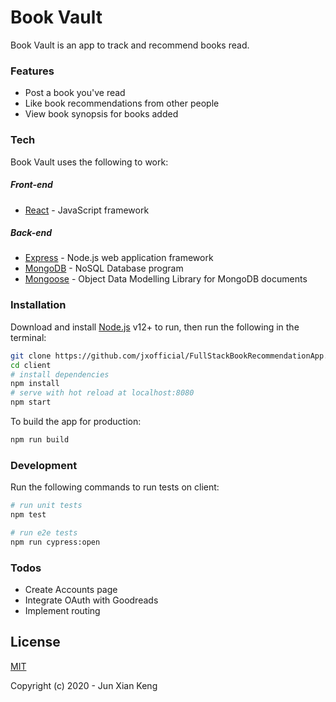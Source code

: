 # Book Vault

Book Vault is an app to track and recommend books read.

### Features
  - Post a book you've read 
  - Like book recommendations from other people
  - View book synopsis for books added

### Tech
Book Vault uses the following to work:
##### Front-end
* [React] - JavaScript framework

##### Back-end
* [Express] - Node.js web application framework
* [MongoDB] - NoSQL Database program
* [Mongoose] - Object Data Modelling Library for MongoDB documents

### Installation

Download and install [Node.js](https://docs.npmjs.com/getting-started/installing-node) v12+ to run, then run the following in the terminal:

```sh
git clone https://github.com/jxofficial/FullStackBookRecommendationApp.git
cd client
# install dependencies
npm install
# serve with hot reload at localhost:8080
npm start
```

To build the app for production:

```sh
npm run build
```

### Development

Run the following commands to run tests on client:
```sh
# run unit tests
npm test 

# run e2e tests
npm run cypress:open

```

### Todos

 - Create Accounts page
 - Integrate OAuth with Goodreads
 - Implement routing

License
----

[MIT](http://opensource.org/licenses/MIT)

Copyright (c) 2020 - Jun Xian Keng

[//]: # (These are reference links used in the body of this note and get stripped out when the markdown processor does its job. There is no need to format nicely because it shouldn't be seen. Thanks SO - http://stackoverflow.com/questions/4823468/store-comments-in-markdown-syntax)

   
   [React]: <https://reactjs.org/>
   [Express]: <https://expressjs.com/>
   [MongoDB]: <https://www.mongodb.com/>
   [Mongoose]: <https://mongoosejs.com/>
   [Node.js]: <https://nodejs.org/en/>